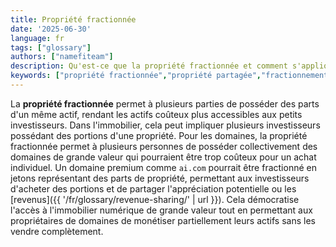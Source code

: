 ```yaml
---
title: Propriété fractionnée
date: '2025-06-30'
language: fr
tags: ["glossary"]
authors: ["namefiteam"]
description: Qu'est-ce que la propriété fractionnée et comment s'applique-t-elle aux domaines de valeur ?
keywords: ["propriété fractionnée","propriété partagée","fractionnement de domaine","accessibilité","tokenisation"]
---
```


La **propriété fractionnée** permet à plusieurs parties de posséder des parts d'un même actif, rendant les actifs coûteux plus accessibles aux petits investisseurs. Dans l'immobilier, cela peut impliquer plusieurs investisseurs possédant des portions d'une propriété. Pour les domaines, la propriété fractionnée permet à plusieurs personnes de posséder collectivement des domaines de grande valeur qui pourraient être trop coûteux pour un achat individuel. Un domaine premium comme `ai.com` pourrait être fractionné en jetons représentant des parts de propriété, permettant aux investisseurs d'acheter des portions et de partager l'appréciation potentielle ou les [revenus]({{ '/fr/glossary/revenue-sharing/' | url }}). Cela démocratise l'accès à l'immobilier numérique de grande valeur tout en permettant aux propriétaires de domaines de monétiser partiellement leurs actifs sans les vendre complètement.